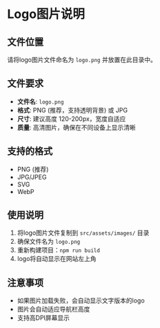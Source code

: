# Logo图片说明

## 文件位置
请将logo图片文件命名为 `logo.png` 并放置在此目录中。

## 文件要求
- **文件名**: `logo.png` 
- **格式**: PNG (推荐，支持透明背景) 或 JPG
- **尺寸**: 建议高度 120-200px，宽度自适应
- **质量**: 高清图片，确保在不同设备上显示清晰

## 支持的格式
- PNG (推荐)
- JPG/JPEG
- SVG
- WebP

## 使用说明
1. 将logo图片文件复制到 `src/assets/images/` 目录
2. 确保文件名为 `logo.png`
3. 重新构建项目：`npm run build`
4. logo将自动显示在网站左上角

## 注意事项
- 如果图片加载失败，会自动显示文字版本的logo
- 图片会自动适应导航栏高度
- 支持高DPI屏幕显示

